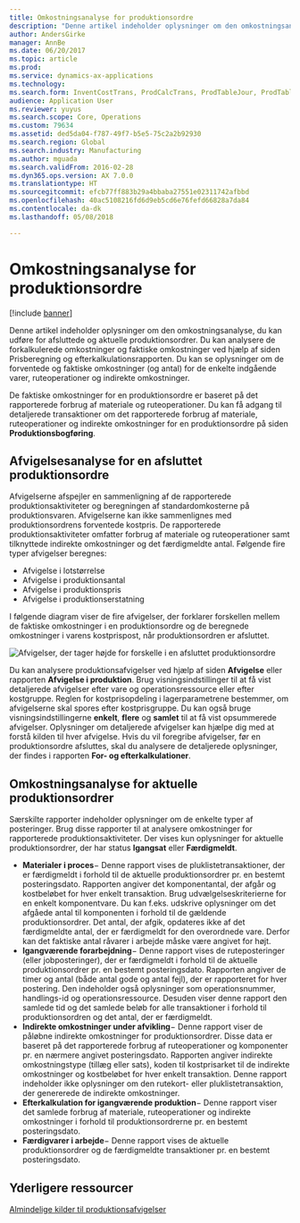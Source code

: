 ```yaml
---
title: Omkostningsanalyse for produktionsordre
description: "Denne artikel indeholder oplysninger om den omkostningsanalyse, du kan udføre for afsluttede og aktuelle produktionsordrer. Du kan analysere de forkalkulerede omkostninger og faktiske omkostninger ved hjælp af siden Prisberegning og efterkalkulationsrapporten. Du kan se oplysninger om de forventede og faktiske omkostninger (og antal) for de enkelte indgående varer, ruteoperationer og indirekte omkostninger."
author: AndersGirke
manager: AnnBe
ms.date: 06/20/2017
ms.topic: article
ms.prod: 
ms.service: dynamics-ax-applications
ms.technology: 
ms.search.form: InventCostTrans, ProdCalcTrans, ProdTableJour, ProdTableListPage
audience: Application User
ms.reviewer: yuyus
ms.search.scope: Core, Operations
ms.custom: 79634
ms.assetid: ded5da04-f787-49f7-b5e5-75c2a2b92930
ms.search.region: Global
ms.search.industry: Manufacturing
ms.author: mguada
ms.search.validFrom: 2016-02-28
ms.dyn365.ops.version: AX 7.0.0
ms.translationtype: HT
ms.sourcegitcommit: efcb77ff883b29a4bbaba27551e02311742afbbd
ms.openlocfilehash: 40ac5108216fd6d9eb5cd6e76fefd66828a7da84
ms.contentlocale: da-dk
ms.lasthandoff: 05/08/2018

---
```


# <a name="production-order-cost-analysis"></a>Omkostningsanalyse for produktionsordre

[!include [banner](../includes/banner.md)]

Denne artikel indeholder oplysninger om den omkostningsanalyse, du kan udføre for afsluttede og aktuelle produktionsordrer. Du kan analysere de forkalkulerede omkostninger og faktiske omkostninger ved hjælp af siden Prisberegning og efterkalkulationsrapporten. Du kan se oplysninger om de forventede og faktiske omkostninger (og antal) for de enkelte indgående varer, ruteoperationer og indirekte omkostninger.

De faktiske omkostninger for en produktionsordre er baseret på det rapporterede forbrug af materiale og ruteoperationer. Du kan få adgang til detaljerede transaktioner om det rapporterede forbrug af materiale, ruteoperationer og indirekte omkostninger for en produktionsordre på siden **Produktionsbogføring**.

## <a name="variance-analysis-for-a-completed-production-order"></a>Afvigelsesanalyse for en afsluttet produktionsordre
Afvigelserne afspejler en sammenligning af de rapporterede produktionsaktiviteter og beregningen af standardomkosterne på produktionsvaren. Afvigelserne kan ikke sammenlignes med produktionsordrens forventede kostpris. De rapporterede produktionsaktiviteter omfatter forbrug af materiale og ruteoperationer samt tilknyttede indirekte omkostninger og det færdigmeldte antal. Følgende fire typer afvigelser beregnes:

-   Afvigelse i lotstørrelse
-   Afvigelse i produktionsantal
-   Afvigelse i produktionspris
-   Afvigelse i produktionserstatning

I følgende diagram viser de fire afvigelser, der forklarer forskellen mellem de faktiske omkostninger i en produktionsordre og de beregnede omkostninger i varens kostprispost, når produktionsordren er afsluttet. 

![Afvigelser, der tager højde for forskelle i en afsluttet produktionsordre](./media/control.jpg) 

Du kan analysere produktionsafvigelser ved hjælp af siden **Afvigelse** eller rapporten **Afvigelse i produktion**. Brug visningsindstillinger til at få vist detaljerede afvigelser efter vare og operationsressource eller efter kostgruppe. Reglen for kostprisopdeling i lagerparametrene bestemmer, om afvigelserne skal spores efter kostprisgruppe. Du kan også bruge visningsindstillingerne **enkelt**, **flere** og **samlet** til at få vist opsummerede afvigelser. Oplysninger om detaljerede afvigelser kan hjælpe dig med at forstå kilden til hver afvigelse. Hvis du vil foregribe afvigelser, før en produktionsordre afsluttes, skal du analysere de detaljerede oplysninger, der findes i rapporten **For- og efterkalkulationer**.

## <a name="cost-analysis-for-current-production-orders"></a>Omkostningsanalyse for aktuelle produktionsordrer
Særskilte rapporter indeholder oplysninger om de enkelte typer af posteringer. Brug disse rapporter til at analysere omkostninger for rapporterede produktionsaktiviteter. Der vises kun oplysninger for aktuelle produktionsordrer, der har status **Igangsat** eller **Færdigmeldt**.

-   **Materialer i proces**− Denne rapport vises de pluklistetransaktioner, der er færdigmeldt i forhold til de aktuelle produktionsordrer pr. en bestemt posteringsdato. Rapporten angiver det komponentantal, der afgår og kostbeløbet for hver enkelt transaktion. Brug udvælgelseskriterierne for en enkelt komponentvare. Du kan f.eks. udskrive oplysninger om det afgåede antal til komponenten i forhold til de gældende produktionsordrer. Det antal, der afgik, opdateres ikke af det færdigmeldte antal, der er færdigmeldt for den overordnede vare. Derfor kan det faktiske antal råvarer i arbejde måske være angivet for højt.
-   **Igangværende forarbejdning**− Denne rapport vises de ruteposteringer (eller jobposteringer), der er færdigmeldt i forhold til de aktuelle produktionsordrer pr. en bestemt posteringsdato. Rapporten angiver de timer og antal (både antal gode og antal fejl), der er rapporteret for hver postering. Den indeholder også oplysninger som operationsnummer, handlings-id og operationsressource. Desuden viser denne rapport den samlede tid og det samlede beløb for alle transaktioner i forhold til produktionsordren og det antal, der er færdigmeldt.
-   **Indirekte omkostninger under afvikling**− Denne rapport viser de påløbne indirekte omkostninger for produktionsordrer. Disse data er baseret på det rapporterede forbrug af ruteoperationer og komponenter pr. en nærmere angivet posteringsdato. Rapporten angiver indirekte omkostningstype (tillæg eller sats), koden til kostprisarket til de indirekte omkostninger og kostbeløbet for hver enkelt transaktion. Denne rapport indeholder ikke oplysninger om den rutekort- eller pluklistetransaktion, der genererede de indirekte omkostninger.
-   **Efterkalkulation for igangværende produktion**− Denne rapport viser det samlede forbrug af materiale, ruteoperationer og indirekte omkostninger i forhold til produktionsordrerne pr. en bestemt posteringsdato.
-   **Færdigvarer i arbejde**− Denne rapport vises de aktuelle produktionsordrer og de færdigmeldte transaktioner pr. en bestemt posteringsdato.


<a name="additional-resources"></a>Yderligere ressourcer
--------

[Almindelige kilder til produktionsafvigelser](common-sources-of-production-variances.md)




